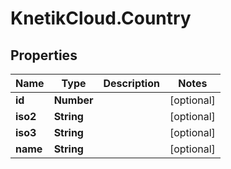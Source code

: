 # KnetikCloud.Country

## Properties
Name | Type | Description | Notes
------------ | ------------- | ------------- | -------------
**id** | **Number** |  | [optional] 
**iso2** | **String** |  | [optional] 
**iso3** | **String** |  | [optional] 
**name** | **String** |  | [optional] 


